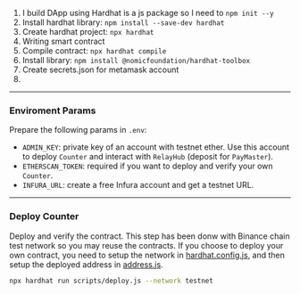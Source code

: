 1. I build DApp using Hardhat is a js package so I need to `npm init --y`
2. Install hardhat library: `npm install --save-dev hardhat`
3. Create hardhat project: `npx hardhat`
4. Writing smart contract 
5. Compile contract: `npx hardhat compile`
6. Install library: `npm install @nomicfoundation/hardhat-toolbox`
7. Create secrets.json for metamask account 
8. 
___
### Enviroment Params
Prepare the following params in `.env`:
* `ADMIN_KEY`: private key of an account with testnet ether. Use this account to deploy `Counter` and interact with `RelayHub` (deposit for `PayMaster`).
* `ETHERSCAN_TOKEN`: required if you want to deploy and verify your own `Counter`.
* `INFURA_URL`: create a free Infura account and get a testnet URL.
___
### Deploy Counter
Deploy and verify the contract. This step has been donw with Binance chain test network so you may reuse the contracts. If you choose to deploy your own contract, you need to setup the network in [hardhat.config.js](./hardhat.config.js), and then setup the deployed address in [address.js](./scripts/address.js).

```bash
npx hardhat run scripts/deploy.js --network testnet
```
